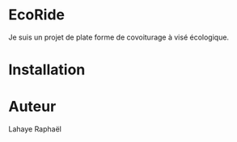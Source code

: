 # EcoRide
Je suis un projet de plate forme de covoiturage à visé écologique. 

# Installation

# Auteur
Lahaye Raphaël 
